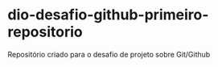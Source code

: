 # dio-desafio-github-primeiro-repositorio
Repositório criado para o desafio de projeto sobre Git/Github

